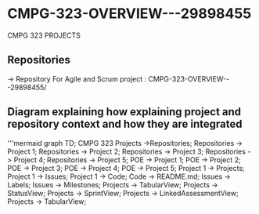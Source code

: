 # CMPG-323-OVERVIEW---29898455
CMPG 323 PROJECTS
## Repositories
-> Repository For Agile and Scrum project : CMPG-323-OVERVIEW---29898455/

## Diagram explaining how explaining project and repository context and how they are integrated
'''mermaid
graph TD;
CMPG 323 Projects ->Repositories;
Repositories -> Project 1;
Repositories -> Project 2;
Repositories -> Project 3;
Repositories -> Project 4;
Repositories -> Project 5;
POE -> Project 1;
POE -> Project 2;
POE -> Project 3;
POE -> Project 4;
POE -> Project 5;
Project 1 -> Projects;
Project 1 -> Issues;
Project 1 -> Code;
Code -> README.md;
Issues -> Labels;
Issues -> Milestones;
Projects -> TabularView;
Projects -> StatusView;
Projects -> SprintView;
Projects -> LinkedAssessmentView;
Projects -> TabularView;



